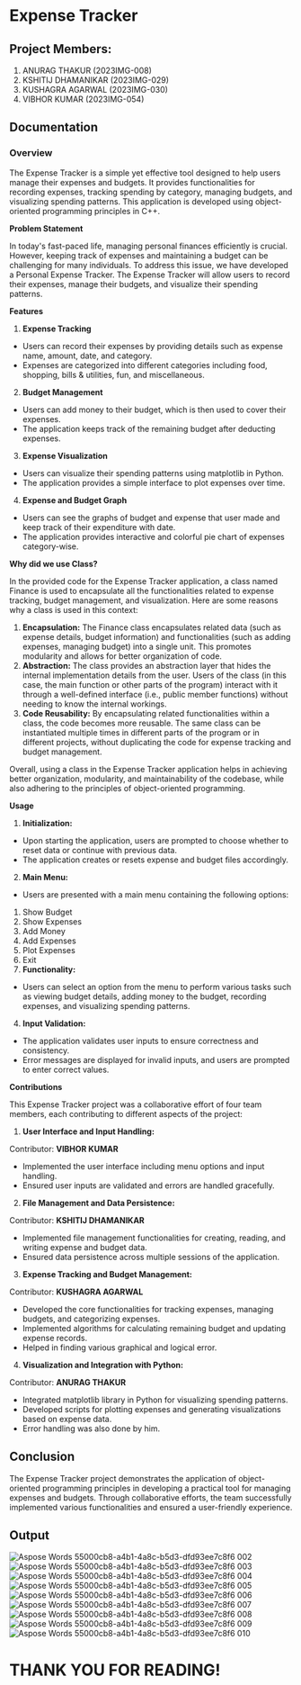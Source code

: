 # Expense Tracker

## Project Members:

1. ANURAG THAKUR (2023IMG-008)
2. KSHITIJ DHAMANIKAR (2023IMG-029)
3. KUSHAGRA AGARWAL (2023IMG-030)
4. VIBHOR KUMAR (2023IMG-054)

## **Documentation**

### **Overview**

The Expense Tracker is a simple yet effective tool designed to help users manage their expenses and budgets. It provides functionalities for recording expenses, tracking spending by category, managing budgets, and visualizing spending patterns. This application is developed using object-oriented programming principles in C++.

**Problem Statement**

In today's fast-paced life, managing personal finances efficiently is crucial. However, keeping track of expenses and maintaining a budget can be challenging for many individuals. To address this issue, we have developed a Personal Expense Tracker. The Expense Tracker will allow users to record their expenses, manage their budgets, and visualize their spending patterns.

**Features**

1. **Expense Tracking**
- Users can record their expenses by providing details such as expense name, amount, date, and category.
- Expenses are categorized into different categories including food, shopping, bills & utilities, fun, and miscellaneous.
2. **Budget Management**
- Users can add money to their budget, which is then used to cover their expenses.
- The application keeps track of the remaining budget after deducting expenses.
3. **Expense Visualization**
- Users can visualize their spending patterns using matplotlib in Python.
- The application provides a simple interface to plot expenses over time.
4. **Expense and Budget Graph**
- Users can see the graphs of budget and expense that user made and keep track of their expenditure with date.
- The application provides interactive and colorful pie chart of expenses category-wise.

**Why did we use Class?**

In the provided code for the Expense Tracker application, a class named Finance is used to encapsulate all the functionalities related to expense tracking, budget management, and visualization. Here are some reasons why a class is used in this context:

1. **Encapsulation:** The Finance class encapsulates related data (such as expense details, budget information) and functionalities (such as adding expenses, managing budget) into a single unit. This promotes modularity and allows for better organization of code.
1. **Abstraction:** The class provides an abstraction layer that hides the internal implementation details from the user. Users of the class (in this case, the main function or other parts of the program) interact with it through a well-defined interface (i.e., public member functions) without needing to know the internal workings.
1. **Code Reusability:** By encapsulating related functionalities within a class, the code becomes more reusable. The same class can be instantiated multiple times in different parts of the program or in different projects, without duplicating the code for expense tracking and budget management.

Overall, using a class in the Expense Tracker application helps in achieving better organization, modularity, and maintainability of the codebase, while also adhering to the principles of object-oriented programming.

**Usage**

1. **Initialization:**
- Upon starting the application, users are prompted to choose whether to reset data or continue with previous data.
- The application creates or resets expense and budget files accordingly.
2. **Main Menu:**
- Users are presented with a main menu containing the following options:
1. Show Budget
1. Show Expenses
1. Add Money
1. Add Expenses
1. Plot Expenses
1. Exit
3. **Functionality:**
- Users can select an option from the menu to perform various tasks such as viewing budget details, adding money to the budget, recording expenses, and visualizing spending patterns.
4. **Input Validation:**
- The application validates user inputs to ensure correctness and consistency.
- Error messages are displayed for invalid inputs, and users are prompted to enter correct values.

**Contributions**

This Expense Tracker project was a collaborative effort of four team members, each contributing to different aspects of the project:

1. **User Interface and Input Handling:**

Contributor: **VIBHOR KUMAR**

- Implemented the user interface including menu options and input handling.
- Ensured user inputs are validated and errors are handled gracefully.
2. **File Management and Data Persistence:**

Contributor: **KSHITIJ DHAMANIKAR**

- Implemented file management functionalities for creating, reading, and writing expense and budget data.
- Ensured data persistence across multiple sessions of the application.
3. **Expense Tracking and Budget Management:**

Contributor: **KUSHAGRA AGARWAL**

- Developed the core functionalities for tracking expenses, managing budgets, and categorizing expenses.
- Implemented algorithms for calculating remaining budget and updating expense records.
- Helped in finding various graphical and logical error.
4. **Visualization and Integration with Python:**

Contributor: **ANURAG THAKUR**

- Integrated matplotlib library in Python for visualizing spending patterns.
- Developed scripts for plotting expenses and generating visualizations based on expense data.
- Error handling was also done by him.

## **Conclusion**

The Expense Tracker project demonstrates the application of object-oriented programming principles in developing a practical tool for managing expenses and budgets. Through collaborative efforts, the team successfully implemented various functionalities and ensured a user-friendly experience.

## **Output**
![Aspose Words 55000cb8-a4b1-4a8c-b5d3-dfd93ee7c8f6 002](https://github.com/DevAnuragT/Expense_Tracker/assets/97083108/855f20bb-8c41-4840-92fa-d578804643b6)
![Aspose Words 55000cb8-a4b1-4a8c-b5d3-dfd93ee7c8f6 003](https://github.com/DevAnuragT/Expense_Tracker/assets/97083108/50ae9b38-c422-4f44-8527-9ce4b273cd36)
![Aspose Words 55000cb8-a4b1-4a8c-b5d3-dfd93ee7c8f6 004](https://github.com/DevAnuragT/Expense_Tracker/assets/97083108/8d1b4348-2883-4500-a005-0ed8ee37f551)
![Aspose Words 55000cb8-a4b1-4a8c-b5d3-dfd93ee7c8f6 005](https://github.com/DevAnuragT/Expense_Tracker/assets/97083108/db85d17d-44f4-4b15-a37a-0d349ce90c04)
![Aspose Words 55000cb8-a4b1-4a8c-b5d3-dfd93ee7c8f6 006](https://github.com/DevAnuragT/Expense_Tracker/assets/97083108/0ce46a39-beea-47cf-b804-28b79821b5a3)
![Aspose Words 55000cb8-a4b1-4a8c-b5d3-dfd93ee7c8f6 007](https://github.com/DevAnuragT/Expense_Tracker/assets/97083108/1e85c37f-9d2f-4fe6-8024-fe7d3023d0fe)
![Aspose Words 55000cb8-a4b1-4a8c-b5d3-dfd93ee7c8f6 008](https://github.com/DevAnuragT/Expense_Tracker/assets/97083108/eb5438de-385c-44cd-b6cf-0c0079f7f3fb)
![Aspose Words 55000cb8-a4b1-4a8c-b5d3-dfd93ee7c8f6 009](https://github.com/DevAnuragT/Expense_Tracker/assets/97083108/deb82125-d10e-445e-ae98-3a679a697c96)
![Aspose Words 55000cb8-a4b1-4a8c-b5d3-dfd93ee7c8f6 010](https://github.com/DevAnuragT/Expense_Tracker/assets/97083108/09be44f5-43d2-4007-bdd3-d838694b1963)

# THANK YOU FOR READING!
